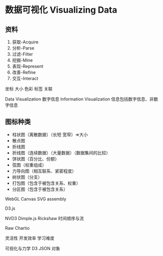 
# 数据可视化 Visualizing Data

## 资料

[](http://d3js.org)
[](http://bost.ocks.org/mike)
[](http://www.dashingd3js.com/table-of-contents)

1. 获取-Acquire
1. 分析-Parse
1. 过滤-Filter
1. 挖掘-Mine
1. 表现-Represent
1. 改善-Refine
1. 交互-Interact

坐标
大小
色彩
标签
关联

Data Visualization 数字信息
Information Visualization 信息包括数字信息、非数字信息

## 图标种类

- 柱状图（离散数据）（长短 宽窄）=>大小
- 散点图
- 折线图
- 折线图（连续数据）（大量数据）（数据集间的比较）
- 饼状图（百分比、份额）
- 弦图（权重组成）
- 力导向图（相互联系、紧密程度）
- 树状图（分支）
- 打包图（包含于被包含关系、权重）
- 分区图（包含于被包含关系）


WebGL
Canvas
SVG
assembly


D3.js

NVD3
Dimple.js
Rickshaw 时间顺序与流

Raw Chartio

灵活性 开发效率
学习难度 

可视化与力学
D3 JSON 对象
